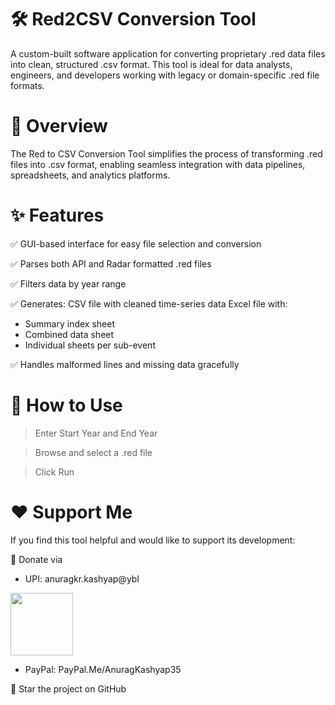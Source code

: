# 🛠️ Red2CSV Conversion Tool
A custom-built software application for converting proprietary .red data files into clean, structured .csv format. 
This tool is ideal for data analysts, engineers, and developers working with legacy or domain-specific .red file formats.

# 📌 Overview
The Red to CSV Conversion Tool simplifies the process of transforming .red files into .csv format, enabling seamless integration with data pipelines, spreadsheets, and analytics platforms.

# ✨ Features
✅ GUI-based interface for easy file selection and conversion

✅ Parses both API and Radar formatted .red files

✅ Filters data by year range

✅ Generates:
CSV file with cleaned time-series data
Excel file with:
* Summary index sheet
* Combined data sheet
* Individual sheets per sub-event

✅ Handles malformed lines and missing data gracefully

# 🚀 How to Use
> Enter Start Year and End Year

> Browse and select a .red file

> Click Run

# ❤️ Support Me
If you find this tool helpful and would like to support its development:

💸 Donate via 
  - UPI: anuragkr.kashyap@ybl 
  
<img src="https://github.com/user-attachments/assets/9e6e0890-4f4a-4e42-9726-9e655ba70728" width="100" />

  - PayPal: PayPal.Me/AnuragKashyap35

🌟 Star the project on GitHub
